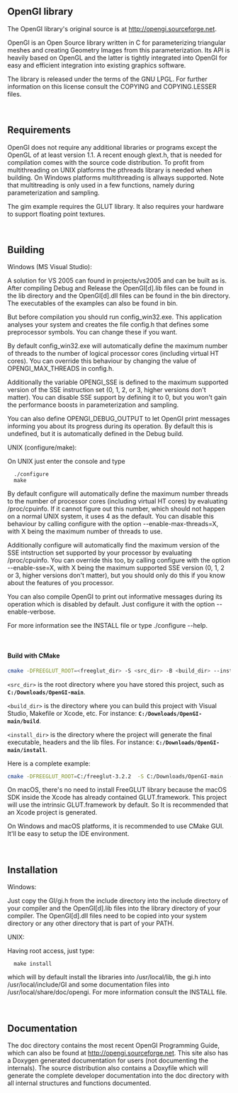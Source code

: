 OpenGI library
------------

The OpenGI library's original source is at http://opengi.sourceforge.net.

OpenGI is an Open Source library written in C for parameterizing triangular 
meshes and creating Geometry Images from this parameterization.  Its API is 
heavily based on OpenGL and the latter is tightly integrated into OpenGI for 
easy and efficient integration into existing graphics software.

The library is released under the terms of the GNU LPGL.  For further 
information on this license consult the COPYING and COPYING.LESSER files.

<br />

Requirements
------------

OpenGI does not require any additional libraries or programs except the OpenGL 
of at least version 1.1.  A recent enough glext.h, that is needed for 
compilation comes with the source code distribution.  To profit from 
multithreading on UNIX platforms the pthreads library is needed when building. 
On Windows platforms multithreading is allways supported.  Note that 
multitreading is only used in a few functions, namely during parameterization 
and sampling.

The gim example requires the GLUT library. It also requires your hardware to 
support floating point textures.

<br />


Building
--------

Windows (MS Visual Studio):

   A solution for VS 2005 can found in projects/vs2005 and can be built as is. 
   After compiling Debug and Release the OpenGI[d].lib files can be found in 
   the lib directory and the OpenGI[d].dll files can be found in the bin 
   directory.  The executables of the examples can also be found in bin.
   
   But before compilation you should run config_win32.exe.  This application 
   analyses your system and creates the file config.h that defines some 
   preprocessor symbols.  You can change these if you want.
   
   By default config_win32.exe will automatically define the maximum number of 
   threads to the number of logical processor cores (including virtual HT 
   cores).  You can override this behaviour by changing the value of 
   OPENGI_MAX_THREADS in config.h.
   
   Additionally the variable OPENGI_SSE is defined to the maximum supported 
   version of the SSE instruction set (0, 1, 2, or 3, higher versions don't 
   matter).  You can disable SSE support by defining it to 0, but you won't 
   gain the performance boosts in parameterization and sampling.
   
   You can also define OPENGI_DEBUG_OUTPUT to let OpenGI print messages 
   informing you about its progress during its operation.  By default this is 
   undefined, but it is automatically defined in the Debug build.

UNIX (configure/make):

   On UNIX just enter the console and type
   
      ./configure
      make
   
   By default configure will automatically define the maximum number threads 
   to the number of processor cores (including virtual HT cores) by evaluating 
   /proc/cpuinfo.  If it cannot figure out this number, which should not 
   happen on a normal UNIX system, it uses 4 as the default.  You can disable 
   this behaviour by calling configure with the option --enable-max-threads=X, 
   with X being the maximum number of threads to use.

   Additionally configure will automatically find the maximum version of the 
   SSE intstruction set supported by your processor by evaluating 
   /proc/cpuinfo.  You can override this too, by calling configure with the 
   option --enable-sse=X, with X being the maximum supported SSE version 
   (0, 1, 2 or 3, higher versions don't matter), but you should only do this 
   if you know about the features of you processor.
   
   You can also compile OpenGI to print out informative messages during its 
   operation which is disabled by default.  Just configure it with the option 
   --enable-verbose.

   For more information see the INSTALL file or type ./configure --help.

<br />

#### Build with CMake

```bash
cmake -DFREEGLUT_ROOT=<freeglut_dir> -S <src_dir> -B <build_dir> --install-prefix <install_dir>
```

`<src_dir>` is the root directory where you have stored this project, such as **`C:/Downloads/OpenGI-main`**.

`<build_dir>` is the directory where you can build this project with Visual Studio, Makefile or Xcode, etc. For instance: **`C:/Downloads/OpenGI-main/build`**.

`<install_dir>` is the directory where the project will generate the final executable, headers and the lib files. For instance: **`C:/Downloads/OpenGI-main/install`**.

Here is a complete example:
```bash
cmake -DFREEGLUT_ROOT=C:/freeglut-3.2.2  -S C:/Downloads/OpenGI-main  -B C:/Downloads/OpenGI-main/build  --install-prefix C:/Downloads/OpenGI-main/install
```

On macOS, there's no need to install FreeGLUT library because the macOS SDK inside the Xcode has already contained GLUT.framework. This project will use the intrinsic GLUT.framework by default. So It is recommended that an Xcode project is generated.

On Windows and macOS platforms, it is recommended to use CMake GUI. It'll be easy to setup the IDE environment.

<br />

Installation
------------

Windows:

   Just copy the GI/gi.h from the include directory into the include directory 
   of your compiler and the OpenGI[d].lib files into the library directory of 
   your compiler.  The OpenGI[d].dll files need to be copied into your system 
   directory or any other directory that is part of your PATH.
   
UNIX:

   Having root access, just type:
   
      make install
      
   which will by default install the libraries into /usr/local/lib, the gi.h 
   into /usr/local/include/GI and some documentation files into 
   /usr/local/share/doc/opengi.  For more information consult the INSTALL file.

<br />

Documentation
-------------

The doc directory contains the most recent OpenGI Programming Guide, which 
can also be found at http://opengi.sourceforge.net.  This site also has a 
Doxygen generated documentation for users (not documenting the internals). 
The source distribution also contains a Doxyfile which will generate the 
complete developer documentation into the doc directory with all internal 
structures and functions documented.


